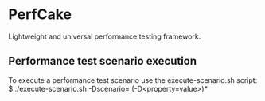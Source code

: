 PerfCake
========

Lightweight and universal performance testing framework.

Performance test scenario execution
-----------------------------------
To execute a performance test scenario use the execute-scenario.sh script:
   $ ./execute-scenario.sh -Dscenario=<scenario> (-D<property=value>)*
